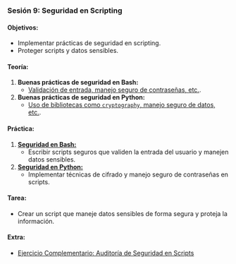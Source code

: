 ### **Sesión 9: Seguridad en Scripting**
#### **Objetivos:**
- Implementar prácticas de seguridad en scripting.
- Proteger scripts y datos sensibles.

#### **Teoría:**
1. **Buenas prácticas de seguridad en Bash:**
   - [Validación de entrada, manejo seguro de contraseñas, etc.](bash.seguridad.md).
2. **Buenas prácticas de seguridad en Python:**
   - [Uso de bibliotecas como `cryptography`, manejo seguro de datos, etc.](python.seguridad.md).

#### **Práctica:**
1. [**Seguridad en Bash:**](practicas/PRACTICA.9.1.md)
   - Escribir scripts seguros que validen la entrada del usuario y manejen datos sensibles.
2. [**Seguridad en Python:**](practicas/PRACTICA.9.2.md)
   - Implementar técnicas de cifrado y manejo seguro de contraseñas en scripts.

#### **Tarea:**
- Crear un script que maneje datos sensibles de forma segura y proteja la información.

#### **Extra:**
- [Ejercicio Complementario: Auditoría de Seguridad en Scripts](extras/EXTRA.9.md)
